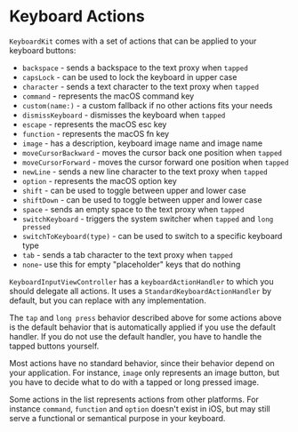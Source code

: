 # Keyboard Actions

`KeyboardKit` comes with a set of actions that can be applied to your keyboard buttons:

* `backspace` - sends a backspace to the text proxy when `tapped`
* `capsLock` - can be used to lock the keyboard in upper case
* `character` - sends a text character to the text proxy when `tapped`
* `command` - represents the macOS command key
* `custom(name:)` - a custom fallback if no other actions fits your needs
* `dismissKeyboard` - dismisses the keyboard when `tapped`
* `escape` - represents the macOS esc key
* `function` - represents the macOS fn key
* `image` - has a description, keyboard image name and image name
* `moveCursorBackward` - moves the cursor back one position when `tapped`
* `moveCursorForward` - moves the cursor forward one position when `tapped`
* `newLine` - sends a new line character to the text proxy when `tapped`
* `option` - represents the macOS option key
* `shift` - can be used to toggle between upper and lower case
* `shiftDown` - can be used to toggle between upper and lower case
* `space` - sends an empty space to the text proxy when `tapped`
* `switchKeyboard` - triggers the system switcher when `tapped` and `long pressed`
* `switchToKeyboard(type)` - can be used to switch to a specific keyboard type
* `tab` - sends a tab character to the text proxy when `tapped`
* `none`- use this for empty "placeholder" keys that do nothing

`KeyboardInputViewController` has a `keyboardActionHandler` to which you should delegate all actions. It uses a `StandardKeyboardActionHandler` by default, but you can replace with any implementation.

The `tap` and `long press` behavior described above for some actions above is the default behavior that is automatically applied if you use the default handler. If you do not use the default handler, you have to handle the tapped buttons yourself.

Most actions have no standard behavior, since their behavior depend on your application. For instance, `image` only represents an image button, but you have to decide what to do with a tapped or long pressed image.

Some actions in the list represents actions from other platforms. For instance `command`, `function` and `option` doesn't exist in iOS, but may still serve a functional or semantical purpose in your keyboard.